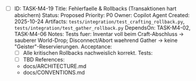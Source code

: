 - [ ] ID: TASK-M4-19
  Title: Fehlerfaelle & Rollbacks (Transaktionen hart absichern)
  Status: Proposed
  Priority: P0
  Owner: Copilot Agent
  Created: 2025-10-24
  Artifacts: `tests/integration/test_crafting_rollback.py`, `tests/integration/test_gather_rollback.py`
  DependsOn: TASK-M4-02, TASK-M4-06
  Notes:
  Tests fuer: Inventar voll beim Craft-Abschluss -> sauberer World-Drop; Disconnect/Abort waehrend Gather -> keine "Geister"-Reservierungen.
  Acceptance:
  - [ ] Alle kritischen Rollbacks nachweislich korrekt.
  Tests:
  - [ ] TBD
  References:
  - docs/ARCHITECTURE.md
  - docs/CONVENTIONS.md
